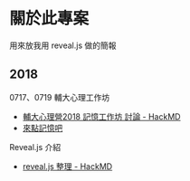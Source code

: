 # 關於此專案

用來放我用 reveal.js 做的簡報



## 2018

0717、0719 輔大心理工作坊

* [輔大心理營2018 記憶工作坊 討論 - HackMD](https://hackmd.io/Wh0KlVooRFW7WGCRUD1rIQ)
* [來點記憶吧](https://ayugioh2003.github.io/slides/2018-05-16-cognize-psychology/memory-export)



Reveal.js 介紹

* [reveal.js 整理 - HackMD](https://hackmd.io/0Vm32pv9Qne7X9FZ2EXbCw)